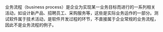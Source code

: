 业务流程（business process）是企业为实现某一业务目标而进行的一系列相关活动，如设计新产品、招聘员工、采购服务等，这些是实际业务运作的一部分。测试软件属于技术活动，是软件开发过程的环节，不直接属于企业常规的业务流程，因此不是业务流程的例子。